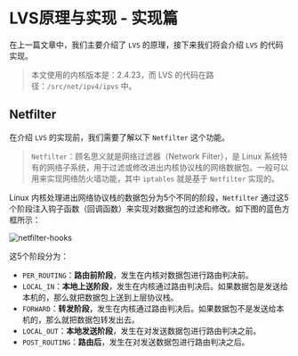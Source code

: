 # LVS原理与实现 - 实现篇

在上一篇文章中，我们主要介绍了 `LVS` 的原理，接下来我们将会介绍 `LVS` 的代码实现。

>   本文使用的内核版本是：2.4.23，而 LVS 的代码在路径：`/src/net/ipv4/ipvs` 中。

## Netfilter

在介绍 `LVS` 的实现前，我们需要了解以下 `Netfilter` 这个功能。

>   `Netfilter`：顾名思义就是网络过滤器（Network Filter），是 Linux 系统特有的网络子系统，用于过滤或修改进出内核协议栈的网络数据包。一般可以用来实现网络防火墙功能，其中 `iptables` 就是基于 `Netfilter` 实现的。

Linux 内核处理进出网络协议栈的数据包分为5个不同的阶段，`Netfilter` 通过这5个阶段注入钩子函数（回调函数）来实现对数据包的过滤和修改。如下图的蓝色方框所示：

![netfilter-hooks](C:\books\linux-source-code-analyze\images\netfilter-hooks.png)

这5个阶段分为：

*   `PER_ROUTING`：**路由前阶段**，发生在内核对数据包进行路由判决前。
*   `LOCAL_IN`：**本地上送阶段**，发生在内核通过路由判决后。如果数据包是发送给本机的，那么就把数据包上送到上层协议栈。
*   `FORWARD`：**转发阶段**，发生在内核通过路由判决后。如果数据包不是发送给本机的，那么就把数据包转发出去。
*   `LOCAL_OUT`：**本地发送阶段**，发生在对发送数据包进行路由判决之前。
*   `POST_ROUTING`：**路由后**，发生在对发送数据包进行路由判决之后。

